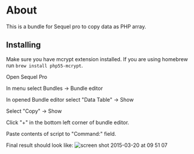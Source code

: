 # About

This is a bundle for Sequel pro to copy data as PHP array.

## Installing

Make sure you have mcrypt extension installed. If you are using homebrew run `brew install php55-mcrypt`.

Open Sequel Pro

In menu select Bundles -> Bundle editor

In opened Bundle editor select "Data Table" -> Show

Select "Copy" -> Show

Click "+" in the bottom left corner of bundle editor.

Paste contents of script to "Command:" field.

Final result should look like:
![screen shot 2015-03-20 at 09 51 07](https://cloud.githubusercontent.com/assets/273184/6747851/a8935c0c-cee7-11e4-8b5f-1a8694c5ff1b.png)
